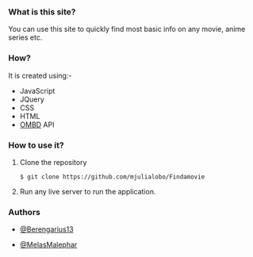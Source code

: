 
### What is this site? 

You can use this site to quickly find most basic info on any movie, anime series etc. 

### How? 

It is created using:-

* JavaScript 
* JQuery
* CSS 
* HTML
* [OMBD](https://www.omdbapi.com/) API

### How to use it? 

1. Clone the repository 

   ```
   $ git clone https://github.com/mjulialobo/Findamovie
   ```

2. Run any live server to run the application. 

### Authors

* [@Berengarius13](https://github.com/Berengarius13)

* [@MelasMalephar](https://github.com/MelasMalephar/)

  

